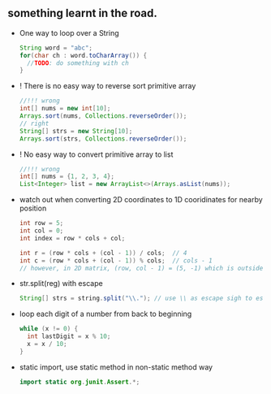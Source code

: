 ## something learnt in the road.

* One way to loop over a String
  ```java
  String word = "abc";
  for(char ch : word.toCharArray()) {
    //TODO: do something with ch
  }
  ```
  
* ! There is no easy way to reverse sort primitive array
  ```java
  //!!! wrong
  int[] nums = new int[10];
  Arrays.sort(nums, Collections.reverseOrder());
  // right
  String[] strs = new String[10];
  Arrays.sort(strs, Collections.reverseOrder());
  ```
  
* ! No easy way to convert primitive array to list  
  ```java
  //!!! wrong
  int[] nums = {1, 2, 3, 4};
  List<Integer> list = new ArrayList<>(Arrays.asList(nums));
  ```
  
* watch out when converting 2D coordinates to 1D cooridinates for nearby position
  ```java
  int row = 5;
  int col = 0;
  int index = row * cols + col;
  
  int r = (row * cols + (col - 1)) / cols;  // 4
  int c = (row * cols + (col - 1)) % cols;  // cols - 1
  // however, in 2D matrix, (row, col - 1) = (5, -1) which is outside of boundary
  ```

* str.split(reg) with escape
  ```java
  String[] strs = string.split("\\."); // use \\ as escape sigh to escape . 
  ```
* loop each digit of a number from back to beginning

  ```java
  while (x != 0) {
    int lastDigit = x % 10;
    x = x / 10;
  }
  ```
* static import, use static method in non-static method way
  ```java
  import static org.junit.Assert.*;
  ```
  
  